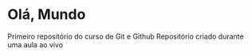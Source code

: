 # Olá, Mundo
 Primeiro repositório do curso de Git e Github
Repositório criado durante uma aula ao vivo